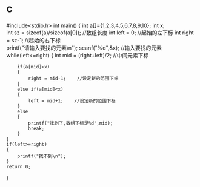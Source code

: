 # c
#include<stdio.h>
int main()
{
	int a[]={1,2,3,4,5,6,7,8,9,10};
	int x;             
	int sz = sizeof(a)/sizeof(a[0]);  //数组长度
	int left = 0;              //起始的左下标 
	int right = sz-1;          //起始的右下标  
	printf("请输入要找的元素\n");
	scanf("%d",&x);          //输入要找的元素 
	while(left<=right)
	{
		int mid = (right+left)/2;  //中间元素下标
		
		if(a[mid]>x)
		{
			right = mid-1;    //设定新的范围下标 
		}
		else if(a[mid]<x)
		{
			left = mid+1;    //设定新的范围下标 
		}
		else
		{
			printf("找到了,数组下标是%d",mid);
			break;
		}
	}
	if(left>=right)
	{
		printf("找不到\n");
	}
	return 0;
}
